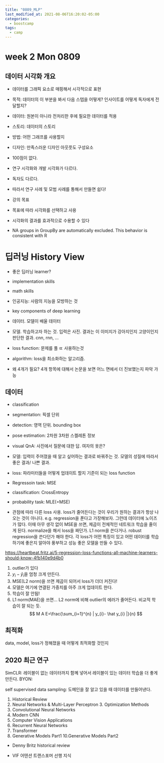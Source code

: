 ```yaml
---
title: "0809_MLP"
last_modified_at: 2021-08-06T16:20:02-05:00
categories:
  - boostcamp
tags:
  - camp
---
```


# week 2 Mon 0809

## 데이터 시각화 개요
* 데이터를 그래픽 요소로 매핑해서 시각적으로 표현
* 목적: 데이터의 이 부분을 봐서 다음 스텝을 어떻게? 인사이트를 어떻게 독자에게 전달할지?
* 데이터: 원본이 아니라 전처리한 후에 필요한 데이터를 적용
* 스토리: 데이터의 스토리
* 방법: 어떤 그래프를 사용할지
* 디자인: 만족스러운 디자인 아웃풋도 구성요소

* 100점이 없다.
* 연구 시각화와 개발 시각화가 다르다. 
* 독자도 다르다.
* 따라서 연구 사례 및 모범 사례를 통해서 만들면 쉽다!

* 강의 목표
* 목표에 따라 시각화를 선택하고 사용
* 시각화의 결과를 효과적으로 수용할 수 있다

* NA groups in GroupBy are automatically excluded. This behavior is consistent with R

# 딥러닝 History View
* 좋은 딥러닝 learner?
* implementation skills 
* math skills

* 인공지능: 사람의 지능을 모방하는 것

* key components of deep learning
* 데이터. 모델이 배울 데이터
* 모델. 학습하고자 하는 것. 입력은 사진. 결과는 이 이미지가 강아지인지 고양이인지 판단한 결과. cnn, rnn, ...
* loss function: 문제를 풀 ㄸ 사용하는것
* algorithm: loss을 최소화하는 알고리즘.
* 왜 4개가 필요? 4개 항목에 대해서 논문을 보면 어느 면에서 더 진보했는지 파악 가능

## 데이터
* classification
* segmentation: 픽셀 단위
* detection: 영역 단위.  bounding box
* pose estimation: 2차원 3차원 스켈레톤 정보
* visual QnA: 사진에서 질문에 대한 답. 여자의 옷은?

* 모델: 입력이 주어졌을 때 알고 싶어하는 결과로 바꿔주는 것. 모델의 성질에 따라서 좋은 결과/ 나쁜 결과.

* loss: 파라미터들을 어떻게 업데이트 할지 기준이 되는 loss function 
* Regressoin task: MSE
* classification: CrossEntropy
* probability task: MLE(=MSE)
* 관점에 따라 다른 loss 사용. loss가 줄어든다는 것이 우리가 원하는 결과가 항상 나오는 것이 아니다. e.g. regression을 푼다고 가장해보자. 그런데 데이터에 노이즈가 많다. 이때 아무 생각 없이 MSE을 쓰면, 제곱이 전체적인 네트워크 학습을 줄이게 된다. normalize을 해서 loss을 짜던가. L1 norm을 쓴다거나. robust regression을 쓴다던가 해야 한다. 각 loss가 어떤 특징이 있고 어떤 데이터를 학습하기에 좋은지 알아야 풍부하고 성능 좋은 모델을 만들 수 있다. 

https://heartbeat.fritz.ai/5-regression-loss-functions-all-machine-learners-should-know-4fb140e9d4b0

1. outlier가 있다
2. $y_i - \hat y_i$을 엄청 크게 만든다. 
3. MSE(L2 norm)을 쓰면 제곱이 되어서 loss가 더더 커진다!
4. 모델은 여기에 연결된 가중치를 아주 크게 업데이트 한다.
5. 학습이 잘 안됨!
6. L1 norm(MAE)을 쓰면... L2 norm에 비해 outlier의 에러가 줄어든다. 비교적 학습이 잘 되는 듯.
$$
M A E=\frac{\sum_{i=1}^{n} | y_{i}- \hat y_{i} |}{n}
$$

## 최적화
data, model, loss가 정해졌을 때 어떻게 최적화할 것인지 

## 2020 최근 연구

SimCLR: 레이블이 없는 데이터까지 함꼐 넣어서 레이블이 있는 데이터 학습을 더 좋게 만든다.
BYON: 

self supervised data sampling: 도메인을 잘 알고 있을 때 데이터를 만들어낸다.


1. Historical Review
2. Neural Networks & Multi-Layer Perceptron 3. Optimization Methods
4. Convolutional Neural Networks
5. Modern CNN
6. Computer Vision Applications
7. Recurrent Neural Networks
8. Transformer
9. Generative Models Part1
10.Generative Models Part2

* Denny Britz historical review

* VIF 어텐션 트랜스포머 선행 지식